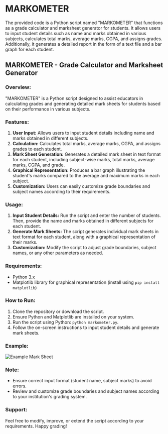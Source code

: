 # MARKOMETER
The provided code is a Python script named "MARKOMETER" that functions as a grade calculator and marksheet generator for students. It allows users to input student details such as name and marks obtained in various subjects, calculates total marks, average marks, CGPA, and assigns grades. Additionally, it generates a detailed report in the form of a text file and a bar graph for each student.

## MARKOMETER - Grade Calculator and Marksheet Generator

### Overview:
"MARKOMETER" is a Python script designed to assist educators in calculating grades and generating detailed mark sheets for students based on their performance in various subjects.

### Features:
1. **User Input:** Allows users to input student details including name and marks obtained in different subjects.
2. **Calculation:** Calculates total marks, average marks, CGPA, and assigns grades to each student.
3. **Mark Sheet Generation:** Generates a detailed mark sheet in text format for each student, including subject-wise marks, total marks, average marks, CGPA, and grade.
4. **Graphical Representation:** Produces a bar graph illustrating the student's marks compared to the average and maximum marks in each subject.
5. **Customization:** Users can easily customize grade boundaries and subject names according to their requirements.

### Usage:
1. **Input Student Details:** Run the script and enter the number of students. Then, provide the name and marks obtained in different subjects for each student.
2. **Generate Mark Sheets:** The script generates individual mark sheets in text format for each student, along with a graphical representation of their marks.
3. **Customization:** Modify the script to adjust grade boundaries, subject names, or any other parameters as needed.

### Requirements:
- Python 3.x
- Matplotlib library for graphical representation (install using `pip install matplotlib`)

### How to Run:
1. Clone the repository or download the script.
2. Ensure Python and Matplotlib are installed on your system.
3. Run the script using Python: `python markometer.py`.
4. Follow the on-screen instructions to input student details and generate mark sheets.

### Example:
![Example Mark Sheet](example_mark_sheet.png)

### Note:
- Ensure correct input format (student name, subject marks) to avoid errors.
- Review and customize grade boundaries and subject names according to your institution's grading system.

### Support:
Feel free to modify, improve, or extend the script according to your requirements. Happy grading!
